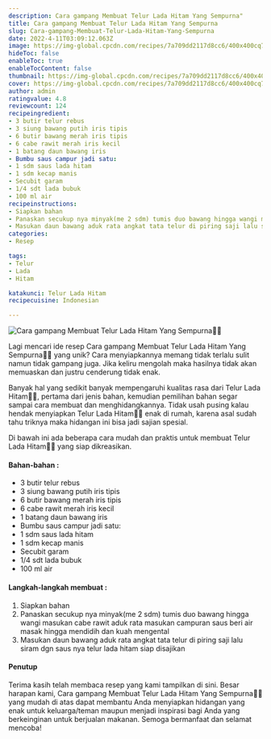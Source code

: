 ```yaml
---
description: Cara gampang Membuat Telur Lada Hitam Yang Sempurna"
title: Cara gampang Membuat Telur Lada Hitam Yang Sempurna
slug: Cara-gampang-Membuat-Telur-Lada-Hitam-Yang-Sempurna
date: 2022-4-11T03:09:12.063Z
image: https://img-global.cpcdn.com/recipes/7a709dd2117d8cc6/400x400cq70/photo.jpg
hideToc: false
enableToc: true
enableTocContent: false
thumbnail: https://img-global.cpcdn.com/recipes/7a709dd2117d8cc6/400x400cq70/photo.jpg
cover: https://img-global.cpcdn.com/recipes/7a709dd2117d8cc6/400x400cq70/photo.jpg
author: admin
ratingvalue: 4.8
reviewcount: 124
recipeingredient:
- 3 butir telur rebus
- 3 siung bawang putih iris tipis
- 6 butir bawang merah iris tipis
- 6 cabe rawit merah iris kecil
- 1 batang daun bawang iris
- Bumbu saus campur jadi satu:
- 1 sdm saus lada hitam
- 1 sdm kecap manis
- Secubit garam
- 1/4 sdt lada bubuk
- 100 ml air
recipeinstructions:
- Siapkan bahan
- Panaskan secukup nya minyak(me 2 sdm) tumis duo bawang hingga wangi masukan cabe rawit aduk rata masukan campuran saus beri air masak hingga mendidih dan kuah mengental
- Masukan daun bawang aduk rata angkat tata telur di piring saji lalu siram dgn saus nya telur lada hitam siap disajikan
categories:
- Resep

tags:
- Telur
- Lada
- Hitam

katakunci: Telur Lada Hitam
recipecuisine: Indonesian

---
```


![Cara gampang Membuat Telur Lada Hitam Yang Sempurna👩‍🍳](https://img-global.cpcdn.com/recipes/7a709dd2117d8cc6/400x400cq70/photo.jpg)

Lagi mencari ide resep Cara gampang Membuat Telur Lada Hitam Yang Sempurna👩‍🍳 yang unik? Cara menyiapkannya memang tidak terlalu sulit namun tidak gampang juga. Jika keliru mengolah maka hasilnya tidak akan memuaskan dan justru cenderung tidak enak.

Banyak hal yang sedikit banyak mempengaruhi kualitas rasa dari Telur Lada Hitam👩‍🍳, pertama dari jenis bahan, kemudian pemilihan bahan segar sampai cara membuat dan menghidangkannya. Tidak usah pusing kalau hendak menyiapkan Telur Lada Hitam👩‍🍳 enak di rumah, karena asal sudah tahu triknya maka hidangan ini bisa jadi sajian spesial.

Di bawah ini ada beberapa cara mudah dan praktis untuk membuat Telur Lada Hitam👩‍🍳 yang siap dikreasikan.

<!--inarticleads1-->

#### Bahan-bahan :

- 3 butir telur rebus
- 3 siung bawang putih iris tipis
- 6 butir bawang merah iris tipis
- 6 cabe rawit merah iris kecil
- 1 batang daun bawang iris
- Bumbu saus campur jadi satu:
- 1 sdm saus lada hitam
- 1 sdm kecap manis
- Secubit garam
- 1/4 sdt lada bubuk
- 100 ml air

<!--inarticleads2-->

#### Langkah-langkah membuat :

1. Siapkan bahan
1. Panaskan secukup nya minyak(me 2 sdm) tumis duo bawang hingga wangi masukan cabe rawit aduk rata masukan campuran saus beri air masak hingga mendidih dan kuah mengental
1. Masukan daun bawang aduk rata angkat tata telur di piring saji lalu siram dgn saus nya telur lada hitam siap disajikan

#### Penutup

Terima kasih telah membaca resep yang kami tampilkan di sini. Besar harapan kami, Cara gampang Membuat Telur Lada Hitam Yang Sempurna👩‍🍳 yang mudah di atas dapat membantu Anda menyiapkan hidangan yang enak untuk keluarga/teman maupun menjadi inspirasi bagi Anda yang berkeinginan untuk berjualan makanan. Semoga bermanfaat dan selamat mencoba!